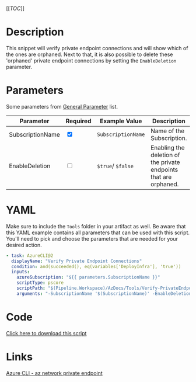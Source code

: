 [[_TOC_]]

# Description

This snippet will verify private endpoint connections and will show which of the ones are orphaned.
Next to that, it is also possible to delete these 'orphaned' private endpoint connections by setting the `EnableDeletion` parameter.

# Parameters

Some parameters from [General Parameter](/Azure/Azure-CLI-Snippets) list.

| Parameter        | Required                        | Example Value      | Description                                                       |
| ---------------- | ------------------------------- | ------------------ | ----------------------------------------------------------------- |
| SubscriptionName | <input type="checkbox" checked> | `SubscriptionName` | Name of the Subscription.                                         |
| EnableDeletion   | <input type="checkbox">         | `$true`/ `$false`  | Enabling the deletion of the private endpoints that are orphaned. |

# YAML

Make sure to include the `Tools` folder in your artifact as well.
Be aware that this YAML example contains all parameters that can be used with this script. You'll need to pick and choose the parameters that are needed for your desired action.

```yaml
- task: AzureCLI@2
  displayName: "Verify Private Endpoint Connections"
  condition: and(succeeded(), eq(variables['DeployInfra'], 'true'))
  inputs:
    azureSubscription: "${{ parameters.SubscriptionName }}"
    scriptType: pscore
    scriptPath: "$(Pipeline.Workspace)/AzDocs/Tools/Verify-PrivateEndpoint-Connections.ps1"
    arguments: "-SubscriptionName '$(SubscriptionName)' -EnableDeletion $(EnableDeletion)"
```

# Code

[Click here to download this script](../../../../Tools/Verify-PrivateEndpoint-Connections.ps1)

# Links

[Azure CLI - az network private endpoint](https://docs.microsoft.com/en-us/cli/azure/network/private-endpoint?view=azure-cli-latest#commands)
